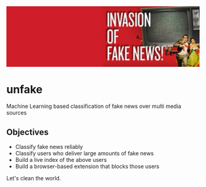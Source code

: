 
<img src="imgs/fakenews.png"/>

# unfake
Machine Learning based classification of fake news over multi media sources

## Objectives
- Classify fake news reliably
- Classify users who deliver large amounts of fake news
- Build a live index of the above users
- Build a browser-based extension that blocks those users

Let's clean the world.
